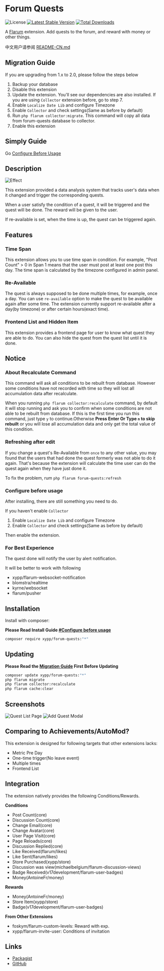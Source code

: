 # Forum Quests

![License](https://img.shields.io/badge/license-MIT-blue.svg) [![Latest Stable Version](https://img.shields.io/packagist/v/xypp/forum-quests.svg)](https://packagist.org/packages/xypp/forum-quests) [![Total Downloads](https://img.shields.io/packagist/dt/xypp/forum-quests.svg)](https://packagist.org/packages/xypp/forum-quests)

A [Flarum](http://flarum.org) extension. Add quests to the forum, and reward with money or other things.

中文用户请参阅 [README-CN.md](README-CN.md)

## Migration Guide

If you are upgrading from 1.x to 2.0, please follow the steps below

1. Backup your database
2. Disable this extension
3. Update the extension. You'll see our dependencies are also installed. If you are using `Collector` extension before, go to step 7.
4. Enable `Localize Date Lib` and configure Timezone
5. Enable `Collector` and check settings(Same as before by default)
6. Run `php flarum collector:migrate`. This command will copy all data from forum-quests database to collector.
7. Enable this extension

## Simply Guide

Go [Configure Before Usage](#configure-before-usage)

## Description

![Effect](https://cdn-fusion.imgimg.cc/i/2024/2812b8d387f783b8.png)

This extension provided a data analysis system that tracks user's data when it changed and trigger the corresponding quests.

When a user satisfy the condition of a quest, it will be triggered and the quest will be done. The reward will be given to the user.

If re-available is set, when the time is up, the quest can be triggered again.

## Features

### Time Span

This extension allows you to use time span in condition. For example, "Post Count" > 0 in Span 1 means that the user must post at least one post this day. The time span is calculated by the timezone configured in admin panel.

### Re-Available

The quest is always supposed to be done multiple times, for example, once a day. You can use `re-available` option to make the quest to be available again after some time. The extension currently support re-available after a day(by timezone) or after certain hours(exact time).

### Frontend List and Hidden Item

This extension provides a frontend page for user to know what quest they are able to do. You can also hide the quest from the quest list until it is done.

## Notice

### About Recalculate Command

This command will ask all conditions to be rebuilt from database. However some conditions have not recorded with time so they will lost all accumulation data after recalculate.

When you running `php flarum collector:recalculate` command, by default it will stop running and ask you to confirm when some conditions are not able to be rebuilt from database. If this is the first time you run this command, just type `y` to continue.Otherwise **Press Enter Or Type `n` to skip rebuilt** or you will lose all accumulation data and only get the total value of this condition.

### Refreshing after edit

If you change a quest's Re-Available from `once` to any other value, you may found that the users that had done the quest formerly was not able to do it again. That's because the extension will calculate the time user can do the quest again when they have just done it.

To fix the problem, rum `php flarum forum-quests:refresh`

### Configure before usage

After installing, there are still something you need to do.

If you haven't enable `Collector`

1. Enable `Localize Date Lib` and configure Timezone
2. Enable `Collector` and check settings(Same as before by default)

Then enable the extension.

### For Best Experience

The quest done will notify the user by alert notification.

It will be better to work with following

- xypp/flarum-websocket-notification
- blomstra/realtime
- kyrne/websocket
- flarum/pusher

## Installation

Install with composer:

**Please Read Install Guide [#Configure before usage](#configure-before-usage)**

```sh
composer require xypp/forum-quests:"*"
```

## Updating

**Please Read the [Migration Guide](#migration-guide) First Before Updating**

```sh
composer update xypp/forum-quests:"*"
php flarum migrate
php flarum collector:recalculate
php flarum cache:clear
```

## Screenshots

![Quest List Page](https://cdn-fusion.imgimg.cc/i/2024/093b3718fde17b90.png)
![Add Quest Modal](https://cdn-fusion.imgimg.cc/i/2024/f568ab58af507013.png)

## Comparing to Achievements/AutoMod?

This extension is designed for following targets that other extensions lacks:

- Metric Pre Day
- One-time trigger(No leave event)
- Multiple times
- Frontend List

## Integration

The extension natively provides the following Conditions/Rewards.

**Conditions**

- Post Count(core)
- Discussion Count(core)
- Change Email(core)
- Change Avatar(core)
- User Page Visit(core)
- Page Reloads(core)
- Discussion Replied(core)
- Like Received(flarum/likes)
- Like Sent(flarum/likes)
- Store Purchased(xypp/store)
- Discussion was view(michaelbelgium/flarum-discussion-views)
- Badge Received(v17development/flarum-user-badges)
- Money(AntoineFr/money)

**Rewards**

- Money(AntoineFr/money)
- Store Item(xypp/store)
- Badge(v17development/flarum-user-badges)

**From Other Extensions**

- foskym/flarum-custom-levels: Reward with exp.
- xypp/flarum-invite-user: Conditions of invitation

## Links

- [Packagist](https://packagist.org/packages/xypp/forum-quests)
- [GitHub](https://github.com/zxy19/flarum-forum-quests)
